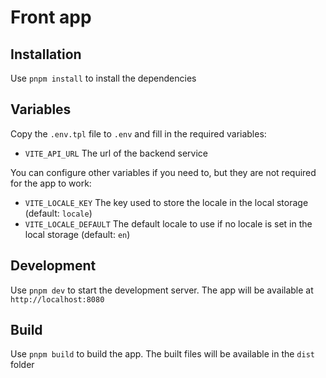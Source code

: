 # Front app

## Installation

Use `pnpm install` to install the dependencies

## Variables

Copy the `.env.tpl` file to `.env` and fill in the required variables:

-   `VITE_API_URL` The url of the backend service

You can configure other variables if you need to, but they are not required for the app to work:

-   `VITE_LOCALE_KEY` The key used to store the locale in the local storage (default: `locale`)
-   `VITE_LOCALE_DEFAULT` The default locale to use if no locale is set in the local storage (default: `en`)

## Development

Use `pnpm dev` to start the development server. The app will be available at `http://localhost:8080`

## Build

Use `pnpm build` to build the app. The built files will be available in the `dist` folder
